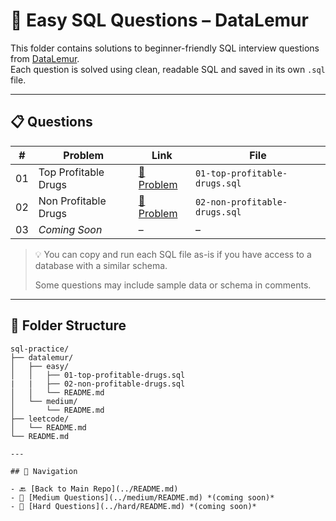 # 🧠 Easy SQL Questions – DataLemur

This folder contains solutions to beginner-friendly SQL interview questions from [DataLemur](https://datalemur.com).  
Each question is solved using clean, readable SQL and saved in its own `.sql` file.

---

## 📋 Questions

| #  | Problem                          | Link                                                                 | File                              |
|----|----------------------------------|----------------------------------------------------------------------|-----------------------------------|
| 01 | Top Profitable Drugs             | [🔗 Problem](https://datalemur.com/questions/top-profitable-drugs)   | `01-top-profitable-drugs.sql`     |
| 02 | Non Profitable Drugs             | [🔗 Problem](https://datalemur.com/questions/non-profitable-drugs)   | `02-non-profitable-drugs.sql`     |
| 03 | _Coming Soon_                    | –                                                                    | –                                 |

> 💡 You can copy and run each SQL file as-is if you have access to a database with a similar schema.
>  
> Some questions may include sample data or schema in comments.

---

## 📁 Folder Structure

```text
sql-practice/
├── datalemur/
│   ├── easy/
│   │   ├── 01-top-profitable-drugs.sql
|   |   ├── 02-non-profitable-drugs.sql 
│   │   └── README.md
│   └── medium/
│       └── README.md
├── leetcode/
│   └── README.md
└── README.md

---

## 🧭 Navigation

- 🔙 [Back to Main Repo](../README.md)
- 🧩 [Medium Questions](../medium/README.md) *(coming soon)*
- 💪 [Hard Questions](../hard/README.md) *(coming soon)*
